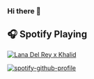 ### Hi there 👋

## :headphones: Spotify Playing

[![Lana Del Rey x Khalid](https://img.shields.io/badge/Spotify-1ED760?&style=for-the-badge&logo=spotify&logoColor=white)](https://open.spotify.com/playlist/5SPoZWEIXUrrZFMuuxLehz?si=4597b2d771394e47)

[![spotify-github-profile](https://spotify-github-profile.vercel.app/api/view?uid=31jsasnu3juin7h2bziqhmswpqp4&cover_image=true&theme=novatorem&bar_color=53b14f&bar_color_cover=false)](https://github.com/kittinan/spotify-github-profile)
